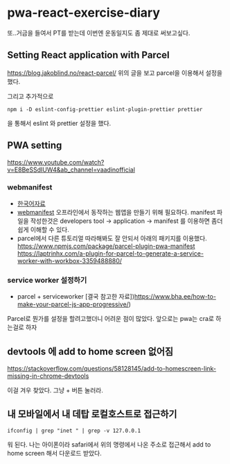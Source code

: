 # pwa-react-exercise-diary
또..거금을 들여서 PT를 받는데 이번엔 운동일지도 좀 제대로 써보고싶다. 

## Setting React application with Parcel
https://blog.jakoblind.no/react-parcel/
위의 글을 보고 parcel을 이용해서 설정을 했다. 

그리고 추가적으로 
```
npm i -D eslint-config-prettier eslint-plugin-prettier prettier
```
을 통해서 eslint 와 prettier 설정을 했다. 


## PWA setting
https://www.youtube.com/watch?v=E8BeSSdIUW4&ab_channel=vaadinofficial

### webmanifest
- [한국어자료](https://uxgjs.tistory.com/225)
- [webmanifest](https://web.dev/add-manifest/)
오프라인에서 동작하는 웹앱을 만들기 위해 필요하다. 
manifest 파일을 작성한것은 developers tool -> application -> manifest 를 이용하면 좀더 쉽게 이해할 수 있다. 
- parcel에서 다른 튜토리얼 따라해봐도 잘 안되서 아래의 패키지를 이용했다. 
https://www.npmjs.com/package/parcel-plugin-pwa-manifest
https://laptrinhx.com/a-plugin-for-parcel-to-generate-a-service-worker-with-workbox-3359488880/

### service worker 설정하기
- parcel + serviceworker
[결국 참고한 자료])https://www.bha.ee/how-to-make-your-parcel-js-app-progressive/)

Parcel로 뭔가를 설정을 할려고했더니 어려운 점이 많았다. 앞으로는 pwa는 cra로 하는걸로 하자


## devtools 에 add to home screen 없어짐
https://stackoverflow.com/questions/58128145/add-to-homescreen-link-missing-in-chrome-devtools

이걸 겨우 찾았다. 그냥 + 버튼 눌러라. 

## 내 모바일에서 내 데탑 로컬호스트로 접근하기
`ifconfig | grep "inet " | grep -v 127.0.0.1`

워 된다. 나는 아이폰이라 safari에서 위의 명령에서 나온 주소로 접근해서 add to home screen 해서 다운로드 받았다.

